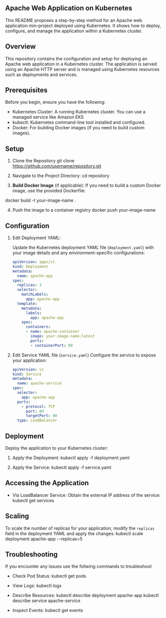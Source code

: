 ## Apache Web Application on Kubernetes
  This README proposes a step-by-step method for an Apache web application min-project deployed using Kubernetes.
  It shows how to deploy, configure, and manage the application within a Kubernetes cluster.

## Overview
This repository contains the configuration and setup for deploying an Apache web application in a Kubernetes cluster. 
The application is served using an Apache HTTP server and is managed using Kubernetes resources such as deployments and services.

## Prerequisites
Before you begin, ensure you have the following:

- Kubernetes Cluster: A running Kubernetes cluster. You can use a managed service like Amazon EKS
- kubectl: Kubernetes command-line tool installed and configured.
- Docker: For building Docker images (if you need to build custom images).

## Setup

1. Clone the Repository
  git clone https://github.com/username/repository.git

2. Navigate to the Project Directory:
  cd repository

3. **Build Docker Image** (if applicable):
   If you need to build a custom Docker image, use the provided Dockerfile:

  docker build -t your-image-name .


4. Push the image to a container registry 
  docker push your-image-name

## Configuration

1. Edit Deployment YAML:

   Update the Kubernetes deployment YAML file (`deployment.yaml`) with your image details and any environment-specific configurations:

   ```yaml
   apiVersion: apps/v1
   kind: Deployment
   metadata:
     name: apache-app
   spec:
     replicas: 3
     selector:
       matchLabels:
         app: apache-app
     template:
       metadata:
         labels:
           app: apache-app
       spec:
         containers:
         - name: apache-container
           image: your-image-name:latest
           ports:
           - containerPort: 80
   ```

2. Edit Service YAML file (`service.yaml`)
   Configure the service to expose your application:

   ```yaml
   apiVersion: v1
   kind: Service
   metadata:
     name: apache-service
   spec:
     selector:
       app: apache-app
     ports:
       - protocol: TCP
         port: 80
         targetPort: 80
     type: LoadBalancer
   ```

## Deployment
Deploy the application to your Kubernetes cluster:

1. Apply the Deployment:
   kubectl apply -f deployment.yaml

3. Apply the Service:
   kubectl apply -f service.yaml

## Accessing the Application
- Via LoadBalancer Service: Obtain the external IP address of the service:
    kubectl get services

## Scaling
To scale the number of replicas for your application, modify the `replicas` field in the deployment YAML and apply the changes:
kubectl scale deployment apache-app --replicas=5


## Troubleshooting
If you encounter any issues use the follwing commands to troubleshoot

- Check Pod Status:
  kubectl get pods
 
- View Logs:
  kubectl logs <pod-name>

- Describe Resources:
  kubectl describe deployment apache-app
  kubectl describe service apache-service
  
- Inspect Events:
  kubectl get events




